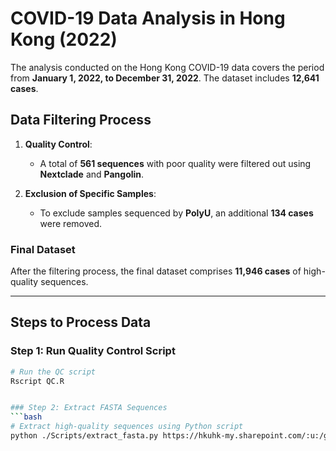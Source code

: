 # COVID-19 Data Analysis in Hong Kong (2022)

The analysis conducted on the Hong Kong COVID-19 data covers the period from **January 1, 2022, to December 31, 2022**. The dataset includes **12,641 cases**.

## Data Filtering Process

1. **Quality Control**:
   - A total of **561 sequences** with poor quality were filtered out using **Nextclade** and **Pangolin**.

2. **Exclusion of Specific Samples**:
   - To exclude samples sequenced by **PolyU**, an additional **134 cases** were removed.

### Final Dataset

After the filtering process, the final dataset comprises **11,946 cases** of high-quality sequences.

---

## Steps to Process Data

### Step 1: Run Quality Control Script
```bash
# Run the QC script
Rscript QC.R


### Step 2: Extract FASTA Sequences
```bash
# Extract high-quality sequences using Python script
python ./Scripts/extract_fasta.py https://hkuhk-my.sharepoint.com/:u:/g/personal/limt_hku_hk/EbWRGwXzKTZOgh8HUW2KXkUBmnDbIo4ygRQkpQqHoeiWbA?e=6AvCoG ./Data/filter.list extract.fasta
